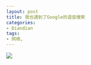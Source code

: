 ```yaml
---
layout: post
title: 我也遇到了Google的语音搜索
categories:
- Diandian
tags:
- 网络, 
---
```

<img src="http://m2.img.srcdd.com/farm4/d/2012/0627/10/416CFFE3A410C016CD3DDC5AC963775E_B500_900_500_138.PNG" />
<br />
<p></p>